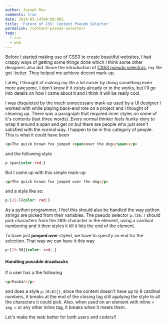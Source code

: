 ```yaml
---
author: Joseph Rex
comments: true
date: 2014-05-14T00:00:00Z
title: 'Future of CSS: Content Pseudo Selector'
permalink: /content-pseudo-selector/
tags:
  - css
  - web
---
```


Before I started making use of CSS3 to create beautiful websites, I had crappy ways of getting some things done which I think some other designers also did. Since the introduction of [CSS3 pseudo selectors][1], my life got  better. They helped me achieve decent mark-up.
<!--more-->

Lately, I thought of making my life a lot easier by doing something even more awesome. I don't know if it exists already or in the works, but I'll go into details on how I came about it and I think it will be really cool.

I was disquieted by the much unnecessary mark-up used by a UI designer I worked with while playing back-end role on a project and I thought of cleaning up. There was a paragraph that required inner styles on some of it's contents (last three words). Every normal thinker feels hunky-dory to wrap it around a span and get on but there are people who just aren't satisfied with the normal way. I happen to be in this category of people. This is what it could have been

```html
<p>The quick brown fox jumped <span>over the dog</span></p>
```

and the following style

```css
p span{color:red;}
```

But I came up with this simple mark-up

```html
<p>The quick brown fox jumped over the dog</p>
```

and a style like so:

```css
p:[26:]{color: red;}
```

As a python programmer, I feel this should also be handled the way python strings are picked from their variables. The pseudo selector `p:[26:]` should pick characters from the 26th character in the element, using a cardinal numbering and it then styles it till it hits the end of the element.

To have just **jumped over** styled, we have to specify an end for the selection. That way we can have it this way

```css
p:[20:30]{color: red; }
```

#### Handling possible drawbacks

If a user has a the following

```html
<p>Foobar</p>
```

and does a style `p:[0:8]{}`, since the content doesn't have up to 8 cardinal numbers, it breaks at the end of the closing tag still applying the style to all the characters it could pick. Also, when used on an element with inline `< img >` or any other inline tag, it breaks when it meets them.

Let's make the web better for both users and coders!!
 
[1]: http://www.w3.org/TR/css3-selectors/
